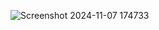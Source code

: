 ![Screenshot 2024-11-07 174733](https://github.com/user-attachments/assets/00336ba0-030b-4b59-8b16-9fc91ce6b21a)
